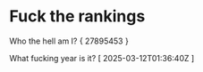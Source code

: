 # Fuck the rankings

Who the hell am I?
{ 27895453 }

What fucking year is it?
[ 2025-03-12T01:36:40Z ]
